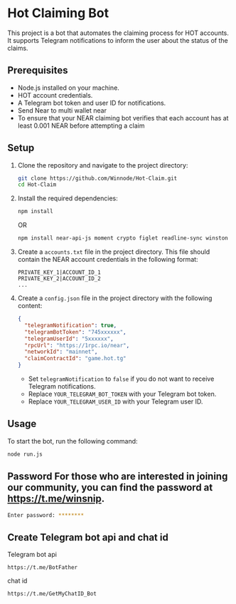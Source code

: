 # Hot Claiming Bot

This project is a bot that automates the claiming process for HOT accounts. It supports Telegram notifications to inform the user about the status of the claims.

## Prerequisites

- Node.js installed on your machine.
- HOT account credentials.
- A Telegram bot token and user ID for notifications.
- Send Near to multi wallet near
- To ensure that your NEAR claiming bot verifies that each account has at least 0.001 NEAR before attempting a claim
## Setup

1. Clone the repository and navigate to the project directory:

    ```bash
    git clone https://github.com/Winnode/Hot-Claim.git
    cd Hot-Claim
    ```

2. Install the required dependencies:
    ```bash
    npm install
    ```
    OR
   
    ```bash
    npm install near-api-js moment crypto figlet readline-sync winston node-telegram-bot-api base64-arraybuffer
    ```

4. Create a `accounts.txt` file in the project directory. This file should contain the NEAR account credentials in the following format:

    ```
    PRIVATE_KEY_1|ACCOUNT_ID_1
    PRIVATE_KEY_2|ACCOUNT_ID_2
    ...
    ```

5. Create a `config.json` file in the project directory with the following content:

    ```json
    {
      "telegramNotification": true,
      "telegramBotToken": "745xxxxxx",
      "telegramUserId": "5xxxxxx",
      "rpcUrl": "https://1rpc.io/near",
      "networkId": "mainnet",
      "claimContractId": "game.hot.tg"
    }
    ```

    - Set `telegramNotification` to `false` if you do not want to receive Telegram notifications.
    - Replace `YOUR_TELEGRAM_BOT_TOKEN` with your Telegram bot token.
    - Replace `YOUR_TELEGRAM_USER_ID` with your Telegram user ID.

## Usage

To start the bot, run the following command:

```bash
node run.js
```

## Password For those who are interested in joining our community, you can find the password at https://t.me/winsnip.

```sh
Enter password: ********
```
## Create Telegram bot api and chat id 

Telegram bot api
```
https://t.me/BotFather
```

chat id 
```
https://t.me/GetMyChatID_Bot
```
